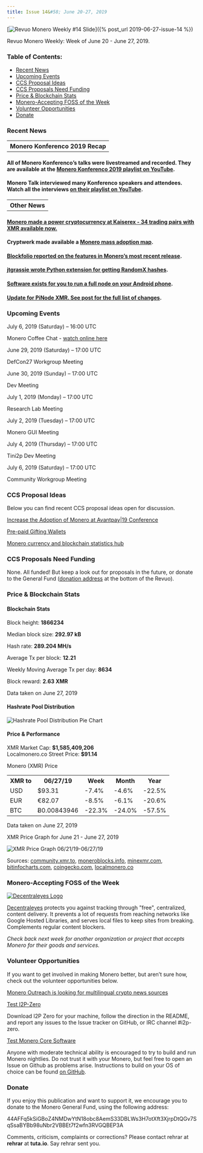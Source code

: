 ```yaml
---
title: Issue 14&#58; June 20-27, 2019
---
```

[<img src="/img/img-issue14.jpg" alt="Revuo Monero Weekly #14 Slide" class="img-lead">]({% post_url 2019-06-27-issue-14 %})

<p class="text-lead">Revuo Monero Weekly: Week of June 20 - June 27, 2019.</p>
<!--more-->

<h3>Table of Contents:</h3>
<ul class="contents">
    <li><a href="#news">Recent News</a></li>
    <li><a href="#events">Upcoming Events</a></li>
    <li><a href="#ideas">CCS Proposal Ideas</a></li>
    <li><a href="#proposals">CCS Proposals Need Funding</a></li>
    <li><a href="#stats">Price & Blockchain Stats</a></li>
    <li><a href="#merchant">Monero-Accepting FOSS of the Week</a></li>
    <li><a href="#volunteer">Volunteer Opportunities</a></li>
    <li><a href="#donate">Donate</a></li>
</ul>

<h3 id="news">Recent News</h3>

<table class="moneroversary-table">
  <tbody><tr class="row1">
    <th>Monero Konferenco 2019 Recap</th>
  </tr>
</tbody></table>

<div class="newsbyte">
    <h4>All of Monero Konferenco’s talks were livestreamed and recorded. They are available at the <a href="https://www.youtube.com/playlist?list=PLsSYUeVwrHBkJHJg_l2uDgbicDJ1PmAVW" target="_blank">Monero Konferenco 2019 playlist on YouTube</a>.</h4>
</div>

<div class="newsbyte">
    <h4>Monero Talk interviewed many Konferenco speakers and attendees. Watch all the interviews <a href="https://www.youtube.com/playlist?list=PLfJ_JjSwYaa9g5G53jZc4IXRW-PZC4nQp" target="_blank">on their playlist on YouTube</a>.
    </h4>
</div>

<table class="moneroversary-table">
  <tbody><tr class="row1">
    <th>Other News</th>
  </tr>
</tbody></table>

<div class="newsbyte">
    <h4><a href="https://www.reddit.com/r/Monero/comments/c54lfc/monero_made_a_power_cryptocurrency_at_kaiserex_34/" target="_blank">Monero made a power cryptocurrency at Kaiserex - 34 trading pairs with XMR available now.</a>
    </h4>
</div>

<div class="newsbyte">
    <h4>Cryptwerk made available a <a href="https://cryptwerk.com/coinmap/2/21.77534032/37.18738511/?coins=13/" target="_blank">Monero mass adoption map</a>.
    </h4>
</div>

<div class="newsbyte">
    <h4><a href="https://blog.blockfolio.com/this-week-in-blockfolio-signal-june-21st-73e1355df8ed" target="_blank">Blockfolio reported on the features in Monero’s most recent release</a>.</h4>
</div>

<div class="newsbyte">
    <h4><a href="https://github.com/jtgrassie/pyrx" target="_blank">jtgrassie wrote Python extension for getting RandomX hashes</a>.</h4>
</div>

<div class="newsbyte">
    <h4><a href="https://play.google.com/store/apps/details?id=com.wowkira.x2" target="_blank">Software exists for you to run a full node on your Android phone</a>.</h4>
</div>

<div class="newsbyte">
    <h4><a href="https://www.reddit.com/r/Monero/comments/c2z7jq/new_version_pinodexmr_raspberry_pi_3_images_with/" target="_blank">Update for PiNode XMR. See post for the full list of changes</a>.</h4>
</div>

<h3 id="events">Upcoming Events</h3>

<div class="event">
    <p class="date" markdown="1">July 6, 2019 (Saturday) – 16:00 UTC</p>
    <p markdown="1">Monero Coffee Chat - <a href="https://www.youtube.com/channel/UCKxLNPJeEjPXOke55i5AIXA" target="_blank">watch online here</a></p>
</div>

<div class="event">
    <p class="date">June 29, 2019 (Saturday) – 17:00 UTC</p>
    <p>DefCon27 Workgroup Meeting</p>
</div>

<div class="event">
    <p class="date" markdown="1">June 30, 2019 (Sunday) – 17:00 UTC</p>
    <p markdown="1">Dev Meeting</p>
</div>

<div class="event">
    <p class="date" markdown="1">July 1, 2019 (Monday) – 17:00 UTC</p>
    <p markdown="1">Research Lab Meeting</p>
</div>

<div class="event">
    <p class="date" markdown="1">July 2, 2019 (Tuesday) – 17:00 UTC</p>
    <p markdown="1">Monero GUI Meeting</p>
</div>

<div class="event">
    <p class="date" markdown="1">July 4, 2019 (Thursday) – 17:00 UTC</p>
    <p markdown="1">Tini2p Dev Meeting</p>
</div>

<div class="event">
    <p class="date" markdown="1">July 6, 2019 (Saturday) – 17:00 UTC</p>
    <p markdown="1">Community Workgroup Meeting</p>
</div>

<h3 id="ideas">CCS Proposal Ideas</h3>

<p>Below you can find recent CCS proposal ideas open for discussion.</p>

<div class="proposal">
<p><a href="https://repo.getmonero.org/monero-project/ccs-proposals/merge_requests/81" target="_blank">Increase the Adoption of Monero at Avantpay|19 Conference</a></p>
</div>

<div class="proposal">
<p><a href="https://repo.getmonero.org/monero-project/ccs-proposals/merge_requests/78" target="_blank">Pre-paid Gifting Wallets</a></p>
</div>

<div class="proposal">
<p><a href="https://repo.getmonero.org/monero-project/ccs-proposals/merge_requests/58" target="_blank">Monero currency and blockchain statistics hub</a></p>
</div>

<h3 id="proposals">CCS Proposals Need Funding</h3>

<p>None. All funded! But keep a look out for proposals in the future, or donate to the General Fund (<a href="#donate">donation address</a> at the bottom of the Revuo).</p>

<h3 id="stats">Price & Blockchain Stats</h3>

<h4 class="stat">Blockchain Stats</h4>

<div class="bcstats">
    <p>Block height: <b>1866234</b></p>
    <p>Median block size: <b>292.97 kB</b></p>
    <p>Hash rate: <b>289.204 MH/s</b></p>
    <p>Average Tx per block: <b>12.21</b></p>
    <p>Weekly Moving Average Tx per day: <b>8634</b></p>
    <p>Block reward: <b>2.63 XMR</b></p>
</div>
<p class="note">Data taken on June 27, 2019</p>

<h4 class="stat">Hashrate Pool Distribution</h4>
<p><img src="/img/hashrate-pool-distribution-0627.png" alt="Hashrate Pool Distribution Pie Chart"/></p>

<h4 class="stat">Price & Performance</h4>

<div class="price-intro">XMR Market Cap:  <b>$1,585,409,206</b><br>Localmonero.co Street Price: <b>$91.14</b></div>

<p class="table-title">Monero (XMR) Price</p>
<table class="price-table">
  <tr class="row1">
    <th>XMR to</th>
    <th>06/27/19</th>
    <th>Week</th>
    <th>Month</th>
    <th>Year</th>
  </tr>
  <tr>
    <td data-th="XMR to">USD</td>
    <td data-th="06/27/19">$93.31</td>
    <td data-th="Week" class="red">-7.4%</td>
    <td data-th="Month" class="red">-4.6%</td>
    <td data-th="Year" class="red">-22.5%</td>
  </tr>
  <tr class="row3">
    <td data-th="XMR to">EUR</td>
    <td data-th="06/27/19">€82.07</td>
    <td data-th="Week" class="red">-8.5%</td>
    <td data-th="Month" class="red">-6.1%</td>
    <td data-th="Year" class="red">-20.6%</td>
  </tr>
  <tr>
    <td data-th="XMR to">BTC</td>
    <td data-th="06/27/19">Ƀ0.00843946</td>
    <td data-th="Week" class="red">-22.3%</td>
    <td data-th="Month" class="red">-24.0%</td>
    <td data-th="Year" class="red">-57.5%</td>
  </tr>
</table>
<p class="note">Data taken on June 27, 2019</p>

<p class="table-title">XMR Price Graph for June 21 - June 27, 2019</p>

![XMR Price Graph 06/21/19-06/27/19](/img/weekly-chart-0627.png "XMR Price Graph 06/20/19-06/27/19") 

Sources: <a href="https://community.xmr.to/explorer/mainnet/" target="_blank">community.xmr.to</a>, <a href="https://moneroblocks.info/stats/transaction-stats" target="_blank">moneroblocks.info</a>, <a href="https://minexmr.com/pools.html" target="_blank">minexmr.com</a>, <a href="https://bitinfocharts.com/monero/" target="_blank">bitinfocharts.com</a>, <a href="https://www.coingecko.com/" target="_blank">coingecko.com</a>, <a href="https://localmonero.co/" target="_blank">localmonero.co</a>

<h3 id="merchant">Monero-Accepting FOSS of the Week</h3>

<a href="https://decentraleyes.org/" target="_blank"><img src="/img/decentraleyes-logo.svg" alt="Decentraleyes Logo" class="merchant-img" id="decentraleyes"></a>

<a href="https://decentraleyes.org/" target="_blank">Decentraleyes</a> protects you against tracking through "free", centralized, content delivery. It prevents a lot of requests from reaching networks like Google Hosted Libraries, and serves local files to keep sites from breaking. Complements regular content blockers.

<i>Check back next week for another organization or project that accepts Monero for their goods and services.</i>

<h3 id="volunteer">Volunteer Opportunities</h3>

<p>If you want to get involved in making Monero better, but aren’t sure how, check out the volunteer opportunities below.</p>

<div class="newsbyte">
    <p class="date"><a href="https://www.reddit.com/r/Monero/comments/c5h3r7/crypto_localization_sites_monero_outreach/" target="_blank">Monero Outreach is looking for multilingual crypto news sources</a></p>
</div>

<div class="newsbyte">
    <p class="date"><a href="https://github.com/i2p-zero/i2p-zero/releases" target="_blank">Test I2P-Zero</a></p>
    <p>Download I2P Zero for your machine, follow the direction in the README, and report any issues to the Issue tracker on GitHub, or IRC channel #i2p-zero.</p>
</div>

<div class="newsbyte">
    <p class="date"><a href="https://github.com/monero-project/monero" target="_blank">Test Monero Core Software</a></p>
    <p>Anyone with moderate technical ability is encouraged to try to build and run Monero nightlies. Do not trust it with your Monero, but feel free to open an Issue on Github as problems arise. Instructions to build on your OS of choice can be found <a href="https://github.com/monero-project/monero#compiling-monero-from-source" target="_blank">on GitHub</a>. </p>
</div>

<h3 id="donate">Donate</h3>

<p markdown="1">If you enjoy this publication and want to support it, we encourage you to donate to the Monero General Fund, using the following address:</p>

<p class="address" markdown="1">44AFFq5kSiGBoZ4NMDwYtN18obc8AemS33DBLWs3H7otXft3XjrpDtQGv7SqSsaBYBb98uNbr2VBBEt7f2wfn3RVGQBEP3A</p>

<!--p><a href="monero:44AFFq5kSiGBoZ4NMDwYtN18obc8AemS33DBLWs3H7otXft3XjrpDtQGv7SqSsaBYBb98uNbr2VBBEt7f2wfn3RVGQBEP3A" class="qr"><img src="/img/donate-monero.png"></a></p-->

Comments, criticism, complaints or corrections? Please contact rehrar at **rehrar** at **tuta.io**. Say rehrar sent you.